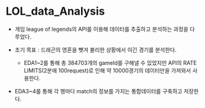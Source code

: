 # LOL_data_Analysis

* 게임 league of legends의 API를 이용해 데이터를 추출하고 분석하는 과정을 다루었다.

* 초기 목표 : 드래곤의 영혼을 뺏겨 불리한 상황에서 이긴 경기를 분석한다.

  * EDA1~2를 통해 총 384703개의 gameId를 구해낼 수 있었지만 API의 RATE LIMITS(2분에 100request)로 인해 약 10000경기의 데이터만을 가져와서 사용한다.   
 * EDA3~4를 통해 각 행마다 match의 정보를 가지는 통합데이터를 구축하고 저장한다.
